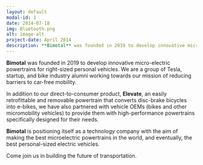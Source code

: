 ```yaml
---
layout: default
modal-id: 1
date: 2014-07-18
img: Bluetooth.png
alt: image-alt
project-date: April 2014
description: **Bimotal** was founded in 2019 to develop innovative micro-electric powertrains for right-sized personal vehicles. We are a group of Tesla, startup, and bike industry alumni working towards our mission of reducing barriers to car-free mobility.
---
```

**Bimotal** was founded in 2019 to develop innovative micro-electric powertrains for right-sized personal vehicles. We are a group of Tesla, startup, and bike industry alumni working towards our mission of reducing barriers to car-free mobility.

In addition to our direct-to-consumer product, **Elevate**, an easily retrofittable and removable powertrain that converts disc-brake bicycles into e-bikes, we have also partnered with vehicle OEMs (bikes and other micromobility vehicles) to provide them with high-performance powertrains specifically designed for their needs.

**Bimotal** is positioning itself as a technology company with the aim of making the best microelectric powertrains in the world, and eventually, the best personal-sized electric vehicles.

Come join us in building the future of transportation.
